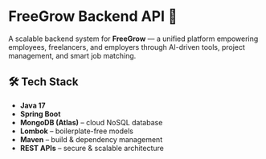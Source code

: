 # FreeGrow Backend API 🚀

A scalable backend system for **FreeGrow** — a unified platform empowering employees, freelancers, and employers through AI-driven tools, project management, and smart job matching.


## 🛠 Tech Stack

- **Java 17**
- **Spring Boot**
- **MongoDB (Atlas)** – cloud NoSQL database
- **Lombok** – boilerplate-free models
- **Maven** – build & dependency management
- **REST APIs** – secure & scalable architecture

